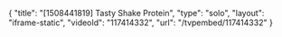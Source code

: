{
    "title": "[1508441819] Tasty Shake Protein",
    "type": "solo",
    "layout": "iframe-static",
    "videoId": "117414332",
    "url": "\/tvpembed\/117414332"
}